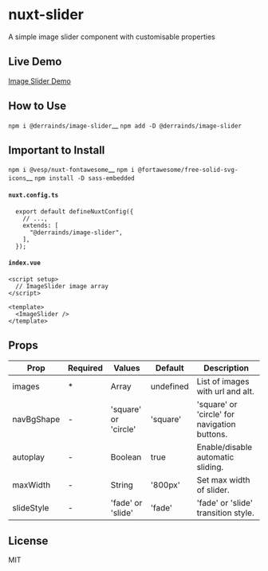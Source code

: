 # nuxt-slider
A simple image slider component with customisable properties

## Live Demo
[Image Slider Demo](https://nuxt-slider.vercel.app/)

## How to Use
`npm i @derrainds/image-slider`__
`npm add -D @derrainds/image-slider`

## Important to Install
`npm i @vesp/nuxt-fontawesome`__
`npm i @fortawesome/free-solid-svg-icons`__
`npm install -D sass-embedded`

#### `nuxt.config.ts`
```
  export default defineNuxtConfig({
    // ...,
    extends: [
      "@derrainds/image-slider",
    ],
  });
```

#### `index.vue`
```
<script setup>
  // ImageSlider image array
</script>

<template>
  <ImageSlider />
</template>
```
## Props
| Prop      | Required | Values               | Default   | Description
| --------- | -------- | -------------------- | --------- | -----------
| images    | *        | Array                | undefined | List of images with url and alt.
| navBgShape| -        | 'square' or 'circle' | 'square'  | 'square' or 'circle' for navigation buttons.
| autoplay  | -        | Boolean              | true      | Enable/disable automatic sliding.
| maxWidth  | -        | String               | '800px'   | Set max width of slider.
| slideStyle| -        | 'fade' or 'slide'    | 'fade'    | 'fade' or 'slide' transition style.

## License
MIT
